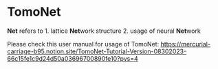 # TomoNet

**Net** refers to 1. lattice **Net**work structure 2. usage of neural **Net**work 

Please check this user manual for usage of TomoNet: 
https://mercurial-carriage-b95.notion.site/TomoNet-Tutorial-Version-08302023-66c15fe1c9d24d50a03696700890fe10?pvs=4
